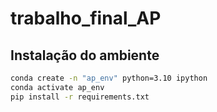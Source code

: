 # trabalho_final_AP

## Instalação do ambiente
```bash
conda create -n "ap_env" python=3.10 ipython
conda activate ap_env
pip install -r requirements.txt
```

